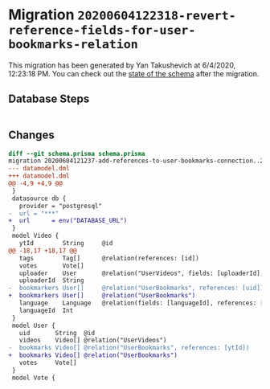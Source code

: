 # Migration `20200604122318-revert-reference-fields-for-user-bookmarks-relation`

This migration has been generated by Yan Takushevich at 6/4/2020, 12:23:18 PM.
You can check out the [state of the schema](./schema.prisma) after the migration.

## Database Steps

```sql

```

## Changes

```diff
diff --git schema.prisma schema.prisma
migration 20200604121237-add-references-to-user-bookmarks-connection..20200604122318-revert-reference-fields-for-user-bookmarks-relation
--- datamodel.dml
+++ datamodel.dml
@@ -4,9 +4,9 @@
 }
 datasource db {
   provider = "postgresql"
-  url = "***"
+  url      = env("DATABASE_URL")
 }
 model Video {
   ytId        String     @id
@@ -18,17 +18,17 @@
   tags        Tag[]      @relation(references: [id])
   votes       Vote[]
   uploader    User       @relation("UserVideos", fields: [uploaderId], references: [uid])
   uploaderId  String
-  bookmarkers User[]     @relation("UserBookmarks", references: [uid])
+  bookmarkers User[]     @relation("UserBookmarks")
   language    Language   @relation(fields: [languageId], references: [id])
   languageId  Int
 }
 model User {
   uid       String  @id
   videos    Video[] @relation("UserVideos")
-  bookmarks Video[] @relation("UserBookmarks", references: [ytId])
+  bookmarks Video[] @relation("UserBookmarks")
   votes     Vote[]
 }
 model Vote {
```


